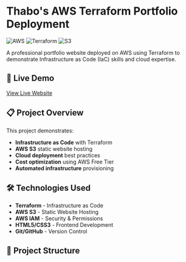 # Thabo's AWS Terraform Portfolio Deployment

![AWS](https://img.shields.io/badge/AWS-FF9900?style=for-the-badge&logo=amazonaws&logoColor=white)
![Terraform](https://img.shields.io/badge/Terraform-7B42BC?style=for-the-badge&logo=terraform&logoColor=white)
![S3](https://img.shields.io/badge/Amazon_S3-569A31?style=for-the-badge&logo=amazons3&logoColor=white)

A professional portfolio website deployed on AWS using Terraform to demonstrate Infrastructure as Code (IaC) skills and cloud expertise.

## 🚀 Live Demo

[View Live Website](http://my-terraform-portfolio-b290a830.s3-website.af-south-1.amazonaws.com)

## 📋 Project Overview

This project demonstrates:
- **Infrastructure as Code** with Terraform
- **AWS S3** static website hosting
- **Cloud deployment** best practices
- **Cost optimization** using AWS Free Tier
- **Automated infrastructure** provisioning

## 🛠️ Technologies Used

- **Terraform** - Infrastructure as Code
- **AWS S3** - Static Website Hosting
- **AWS IAM** - Security & Permissions
- **HTML5/CSS3** - Frontend Development
- **Git/GitHub** - Version Control

## 📁 Project Structure
